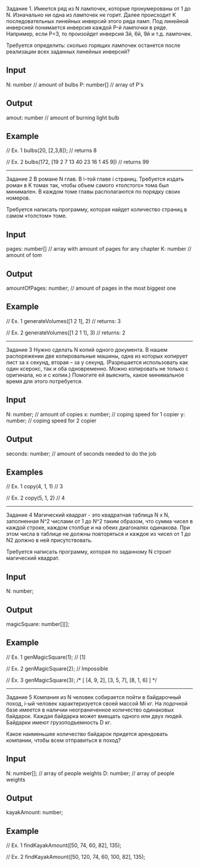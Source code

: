 Задание 1.
Имеется ряд из N лампочек, которые пронумерованы от 1 до N. Изначально ни одна из лампочек не горит. Далее происходит K последовательных линейных инверсий этого ряда ламп. Под линейной инверсией понимается инверсия каждой P-й лампочки в ряде. Например, если P=3, то произойдет инверсия 3й, 6й, 9й и т.д. лампочек.

Требуется определить: сколько горящих лампочек останется после реализации всех заданных линейных инверсий?

## Input

N: number // amount of bulbs
P: number[] // array of P's


## Output

amout: number // amount of burning light bulb


## Example

// Ex. 1
bulbs(20, [2,3,8]); // returns 8

// Ex. 2
bulbs(172, [19 2 7 13 40 23 16 1 45 9]) // returns 99

------------------------------------------------------------------------------------------------------

Задание 2
В романе N глав. В i-той главе i страниц. Требуется издать роман в K томах так, чтобы объем самого «толстого» тома был минимален. В каждом томе главы располагаются по порядку своих номеров.

Требуется написать программу, которая найдет количество страниц в самом «толстом» томе.

## Input

pages: number[] // array with amount of pages for any chapter
K: number // amount of tom


## Output

amountOfPages: number; // amount of pages in the most biggest one


## Example

// Ex. 1
generateVolumes([1 2 1], 2) // returns:    3

// Ex. 2
generateVolumes([1 2 1 1], 3) // returns: 2

------------------------------------------------------------------------------------------------------

Задание 3
Нужно сделать N копий одного документа. В нашем распоряжении две копировальные машины, одна из которых копирует лист за х секунд, вторая – за y секунд. (Разрешается использовать как один ксерокс, так и оба одновременно. Можно копировать не только с оригинала, но и с копии.) Помогите ей выяснить, какое минимальное время для этого потребуется.

## Input

N: number; // amount of copies
x: number; // coping speed for 1 copier
y: number; // coping speed for 2 copier


## Output

seconds: number; // amount of seconds needed to do the job


## Examples

// Ex. 1
copy(4, 1, 1) // 3

// Ex. 2
copy(5, 1, 2) // 4

------------------------------------------------------------------------------------------------------

Задание 4
Магический квадрат - это квадратная таблица N x N, заполненная N^2 числами от 1 до N^2 таким образом, что сумма чисел в каждой строке, каждом столбце и на обеих диагоналях одинакова. При этом числа в таблице не должны повторяться и каждое из чисел от 1 до N2 должно в ней присутствовать.

Требуется написать программу, которая по заданному N строит магический квадрат.

## Input

N: number;


## Output

magicSquare: number[][];


## Example

// Ex. 1
genMagicSquare(1); // [1]

// Ex. 2
genMagicSquare(2); // Impossible

// Ex. 3
genMagicSquare(3);
/* [
    [4, 9, 2],
    [3, 5, 7],
  [8, 1, 6]
] */

------------------------------------------------------------------------------------------------------

Задание 5
Компания из N человек собирается пойти в байдарочный поход, i-ый человек характеризуется своей массой Mi кг. На лодочной базе имеется в наличии неограниченное количество одинаковых байдарок. Каждая байдарка может вмещать одного или двух людей. Байдарки имеют грузоподъемность D кг.

Какое наименьшее количество байдарок придется арендовать компании, чтобы всем отправиться в поход?

## Input

N: number[]; // array of people weights
D: number; // array of people weights


## Output

kayakAmount: number;


## Example

// Ex. 1
findKayakAmount([50, 74, 60, 82], 135);

// Ex. 2
findKayakAmount([50, 120, 74, 60, 100, 82], 135);